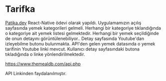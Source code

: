 # Tarifka
<a href="https://app.patika.dev">Patika.dev</a> React-Native ödevi olarak yapıldı.
Uygulamamızın açılış sayfasında yemek kategorileri gelmeli.
Herhangi bir kategoriye tıklandığında o kategoriye ait yemek listesi gelmektedir.
Herhangi bir yemek seçildiğinde de onun detayını görüntülenebiliyor..
Detay sayfasında Youtube'dan izleyebilme butonu bulunmakta. API'den gelen yemek datasında o yemek tarifinin Youtube linki mevcut. Kullanıcı detay sayfasındaki butona tıkladığında o linke yönlendirilmektedir.

https://www.themealdb.com/api.php

API Linkinden faydalanılmıştır.
